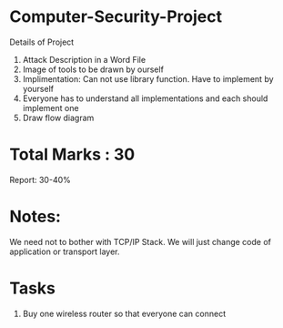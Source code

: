 # Computer-Security-Project

Details of Project 

1. Attack Description in a Word File
2. Image of tools to be drawn by ourself
3. Implimentation: Can not use library function. Have to implement by yourself
4. Everyone has to understand all implementations and each should implement one
5. Draw flow diagram

# Total Marks : 30
  Report: 30-40%

# Notes:
We need not to bother with TCP/IP Stack. We will just change code of application or transport layer.

# Tasks
1. Buy one wireless router so that everyone can connect

